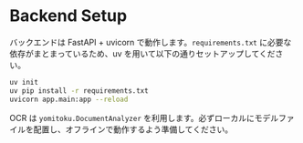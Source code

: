 # Backend Setup

バックエンドは FastAPI + uvicorn で動作します。`requirements.txt` に必要な依存がまとまっているため、uv を用いて以下の通りセットアップしてください。

```bash
uv init
uv pip install -r requirements.txt
uvicorn app.main:app --reload
```

OCR は `yomitoku.DocumentAnalyzer` を利用します。必ずローカルにモデルファイルを配置し、オフラインで動作するよう準備してください。
